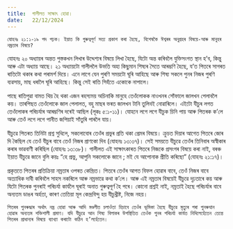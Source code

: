 ```yaml
---
title:  গালীলত সাক্ষাৎ হোৱা।
date:   22/12/2024
---
```


`যোহনঃ ২১:১-১৯ পদ পঢ়ক। ইয়াত কি গুৰুত্বপূৰ্ণ সত্য প্ৰকাশ কৰা হৈছে, বিশেষকৈ ঈশ্বৰৰ অনুগ্ৰহৰ বিষয়ে-আৰু মানুহৰ নম্ৰতাৰ বিষয়ে?`

যোহনঃ ২০ অধ্যায়ৰ অন্তত পুস্তকখন লিখাৰ উদ্দেশ্যৰ বিষয়ে লিখা হৈছে, যিটো অন্ত কৰিবলৈ যুক্তিসংগত স্থান হ’ব, কিন্তু আৰু এটা অধ্যায় আছে। ২১ অধ্যায়টো গালীললৈ উভতি অহা কিছুমান শিষ্যৰ সৈতে আৰম্ভণি হৈছে, য’ত পিতৰে সাগৰত ৰাতিটো থকাৰ কথা পৰামৰ্শ দিয়ে। এনে লাগে যেন পুৰণি সময়টো ঘূৰি আহিছে আৰু শিষ্য সকলে পুনৰ নিজৰ পুৰণি ব্যৱসায়, মাছ ধৰালৈ ঘূৰি আহিছে। কিন্তু সেই ৰাতি সিহঁতে একোকে নাপালে।

পাছে ৰাতিপুৱা বামত থিয় হৈ থকা এজন ৰহস্যময় অচিনাকি মানুহে তেওঁলোকক নাওখনৰ সোঁফালে জালখন পেলাবলৈ কয়। তাৰপিছত তেওঁলোকে জাল পেলালত, বহু মাছৰ ভৰত জালখন টানি তুলিবই নোৱাৰিলে। এইটো যীচুৰ লগত তেওঁলোকৰ পৰিচৰ্যাৰ আৰম্ভণিৰ দৰেই আছিল (লূকঃ ৫:১-১১)। যোহনে লগে লগে যীচুক চিনি পায় আৰু পিতৰক ক’লে আৰু তেওঁ লগে লগে পানীত জপিয়াই সাঁতুৰি পাৰলৈ যায়।

যীচুৱে পিতৰত তিনিটা প্ৰশ্ন সুধিলে, সকলোবোৰ তেওঁৰ প্ৰভুৰ প্ৰতি থকা প্ৰেমৰ বিষয়ে। ক্ৰুচত দিয়াৰ আগেত পিতৰে জোৰ দি কৈছিল যে তেওঁ যীচুৰ বাবে তেওঁ নিজৰ প্ৰাণকো দিব (যোহনঃ ১৩:৩৭)। সেই সময়তে যীচুৱে তেওঁৰ তিনিবাৰ অস্বীকাৰ কৰাৰ ভাৱবাণী কৰিছিল (যোহনঃ ১৩:৩৮)। গালীলত এই সাক্ষাৎকাৰত পিতৰে নিজকে প্ৰসংগৰ বিষয়ে কৰা নাই, বৰঞ্চ ইয়াত যীচুৱে জানে বুলি কয়ঃ “হে প্ৰভু, আপুনি সকলোকে জানে ; মই যে আপোনাক প্ৰীতি কৰিছো” (যোহনঃ ২১:১৭)।

প্ৰকৃততে পিতৰৰ প্ৰতিক্ৰিয়া নম্ৰতাৰ ওপৰত কেন্দ্ৰিত। পিতৰে তেওঁৰ আগত বিফল হোৱাৰ বাবে, তেওঁ নিজৰ বাবে অত্যাধিক দাবী কৰিবলৈ সাহস নকৰিলে আৰু নম্ৰভাৱে কথা ক’লে। আৰু এই নম্ৰতাৰ বিষয়েই যীচুৱে দৃঢ়তাৰে কয় আৰু যিটো পিতৰক পুনৰাই পৰিচৰ্যা কাৰ্যলৈ ঘূৰাই অনাত গুৰুত্বপূৰ্ণ হৈ পৰে। কোনো প্ৰশ্নই নাই, নম্ৰতাই হৈছে পৰিচৰ্যাৰ বাবে অন্যতম ডাঙৰ অৰ্হতা, কাৰণ তেতিয়া মূল কেন্দ্ৰবিন্দু হয় যীচুখ্ৰীষ্ট, নিজে নহয়।

`পিতৰৰ পুনৰুদ্ধাৰ অৰ্থাৎ নম্ৰ হোৱা আৰু আদি মণ্ডলীত চলাওঁতা হিচাবে তেওঁৰ ভূমিকা হৈছে যীচুৱে মৃত্যুৰ পৰা পুনৰুত্থান হোৱাৰ অন্যতম শক্তিশালী প্ৰমাণ। যদি যীচুৱে আন শিষ্য বিলাকৰ উপস্থিতিত তেওঁক পুনৰ পৰিচৰ্যা কাৰ্যত নিদিলেহেঁতেন তেন্তে পিতৰৰ প্ৰাধান্যৰ বিষয়ে ব্যাখ্যা কৰাটো কঠিন হ’লহেঁতেন।`